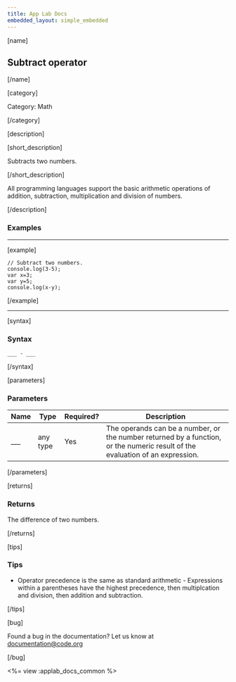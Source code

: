 ```yaml
---
title: App Lab Docs
embedded_layout: simple_embedded
---
```


[name]

## Subtract operator

[/name]

[category]

Category: Math

[/category]

[description]

[short_description]

Subtracts two numbers.

[/short_description]

All programming languages support the basic arithmetic operations of addition, subtraction, multiplication and division of numbers.

[/description]

### Examples
____________________________________________________

[example]

```
// Subtract two numbers.
console.log(3-5);
var x=3;
var y=5;
console.log(x-y);
```

[/example]

____________________________________________________

[syntax]

### Syntax

```
___ - ___
```

[/syntax]

[parameters]

### Parameters

| Name  | Type | Required? | Description |
|-----------------|------|-----------|-------------|
| ___ | any type | Yes | The operands can be a number, or the number returned by a function, or the numeric result of the evaluation of an expression. |

[/parameters]

[returns]

### Returns
The difference of two numbers.

[/returns]

[tips]

### Tips

- Operator precedence is the same as standard arithmetic - Expressions within a parentheses have the highest precedence, then multiplcation and division, then addition and subtraction.

[/tips]

[bug]

Found a bug in the documentation? Let us know at documentation@code.org

[/bug]

<%= view :applab_docs_common %>
